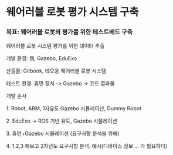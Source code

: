 # 웨어러블 로봇 평가 시스템 구축

### 목표: 웨어러블 로봇의 평가를 위한 테스트베드 구축



웨어러블 로봇 시스템 평가를 위한 데이터 추출



개발 환경: 웹, Gazebo, EduExo

산출물: Gitbook, 데모용 웨어러블 로봇 시스템&#x20;

테스트 환경: 휴먼 장치 -> Gazebo -> 코드 결과물



개발 순서

1​. Robot, ARM, 1자유도 Gazebo 시뮬레이션, Dummy Robot

2\. EduExo -> ROS 기반 유도, Gazebo 시뮬레이션

3​. 휴먼+Gazebo 시뮬레이션 (요구사항 분석을 위해)

4​. 1,2,3 해보고 2차년도 요구사항 분석. 예시(디바이스 정보 ... 가 필요하다)
